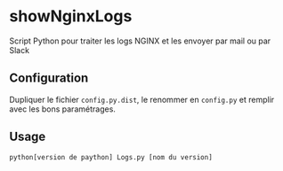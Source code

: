 # showNginxLogs
Script Python pour traiter les logs NGINX et les envoyer par mail ou par Slack

## Configuration
Dupliquer le fichier `config.py.dist`, le renommer en `config.py` et remplir avec les bons paramétrages.

## Usage
`python[version de paython] Logs.py [nom du version]`
